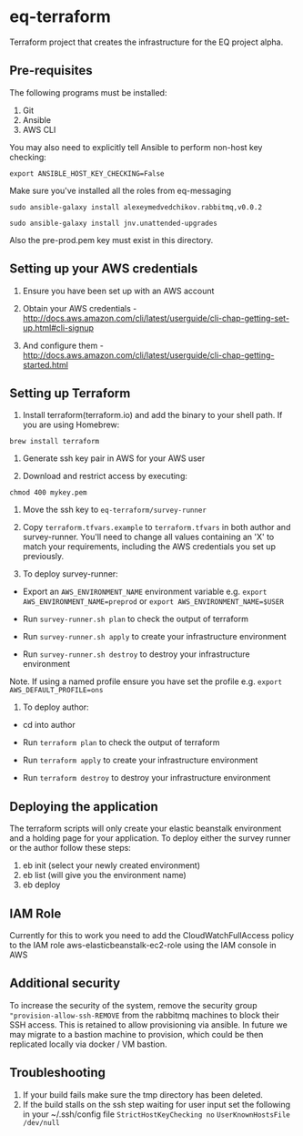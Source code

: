 # eq-terraform

Terraform project that creates the infrastructure for the EQ project alpha.

## Pre-requisites

The following programs must be installed:

1. Git
1. Ansible
1. AWS CLI

You may also need to explicitly tell Ansible to perform non-host key checking:

  `export ANSIBLE_HOST_KEY_CHECKING=False`

Make sure you've installed all the roles from eq-messaging

 `sudo ansible-galaxy install alexeymedvedchikov.rabbitmq,v0.0.2`

 `sudo ansible-galaxy install jnv.unattended-upgrades`

Also the pre-prod.pem key must exist in this directory.

## Setting up your AWS credentials

1. Ensure you have been set up with an AWS account

1. Obtain your AWS credentials - http://docs.aws.amazon.com/cli/latest/userguide/cli-chap-getting-set-up.html#cli-signup

1. And configure them - http://docs.aws.amazon.com/cli/latest/userguide/cli-chap-getting-started.html

## Setting up Terraform

1. Install terraform(terraform.io) and add the binary to your shell path. If you are using Homebrew:

```
brew install terraform
```

1. Generate ssh key pair in AWS for your AWS user

1. Download and restrict access by executing:

```
chmod 400 mykey.pem
```

1. Move the ssh key to `eq-terraform/survey-runner`

1. Copy `terraform.tfvars.example` to `terraform.tfvars` in both author and survey-runner. You'll need to change all values containing an 'X' to match your requirements, including the AWS credentials you set up previously.

1. To deploy survey-runner:

  - Export an `AWS_ENVIRONMENT_NAME` environment variable e.g. `export AWS_ENVIRONMENT_NAME=preprod` or `export AWS_ENVIRONMENT_NAME=$USER`

  - Run `survey-runner.sh plan` to check the output of terraform

  - Run `survey-runner.sh apply` to create your infrastructure environment

  - Run `survey-runner.sh destroy` to destroy your infrastructure environment

Note. If using a named profile ensure you have set the profile e.g. `export AWS_DEFAULT_PROFILE=ons`

1. To deploy author:

  - cd into author

  - Run `terraform plan` to check the output of terraform

  - Run `terraform apply` to create your infrastructure environment

  - Run `terraform destroy` to destroy your infrastructure environment

## Deploying the application
The terraform scripts will only create your elastic beanstalk environment and a holding page for your application. To
deploy either the survey runner or the author follow these steps:
1. eb init  (select your newly created environment)
1. eb list (will give you the environment name)
1. eb deploy <your-env-name>

## IAM Role
Currently for this to work you need to add the CloudWatchFullAccess policy to the IAM role aws-elasticbeanstalk-ec2-role
using the IAM console in AWS

## Additional security

To increase the security of the system, remove the security group `"provision-allow-ssh-REMOVE`
from the rabbitmq machines to block their SSH access. This is retained to allow provisioning
via ansible. In future we may migrate to a bastion machine to provision, which could
be then replicated locally via docker / VM bastion.

## Troubleshooting

1. If your build fails make sure the tmp directory has been deleted.
1. If the build stalls on the ssh step waiting for user input set the following in your ~/.ssh/config file
    `StrictHostKeyChecking no`
    `UserKnownHostsFile /dev/null`
